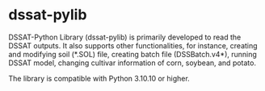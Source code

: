 # dssat-pylib
DSSAT-Python Library (dssat-pylib) is primarily developed to read the DSSAT outputs. 
It also supports other functionalities, for instance, creating and modifying soil (\*.SOL) file, creating batch file (DSSBatch.v4\*), running DSSAT model, changing cultivar information of corn, soybean, and potato. 

The library is compatible with Python 3.10.10 or higher.
